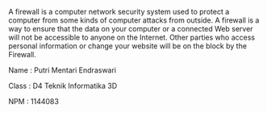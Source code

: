 A firewall is a computer network security system used to protect a computer from some kinds of computer attacks from outside. A firewall is a way to ensure that the data on your computer or a connected Web server will not be accessible to anyone on the Internet. Other parties who access personal information or change your website will be on the block by the Firewall.

Name : Putri Mentari Endraswari

Class : D4 Teknik Informatika 3D

NPM : 1144083
